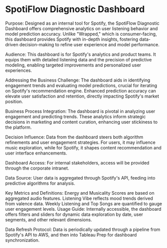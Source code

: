# SpotiFlow Diagnostic Dashboard
Purpose:
Designed as an internal tool for Spotify, the SpotiFlow Diagnostic Dashboard offers comprehensive analytics on user listening behavior and model prediction accuracy. Unlike "Wrapped," which is consumer-facing, this dashboard provides Spotify with in-depth insights, fostering data-driven decision-making to refine user experience and model performance.

Audience:
This dashboard is for Spotify's analytics and product teams. It equips them with detailed listening data and the precision of predictive modeling, enabling targeted improvements and personalized user experiences.

Addressing the Business Challenge:
The dashboard aids in identifying engagement trends and evaluating model predictions, crucial for iterating on Spotify's recommendation engine. Enhanced prediction accuracy can elevate user satisfaction and retention, directly impacting Spotify's market position.

Business Process Integration:
The dashboard is pivotal in analyzing user engagement and predicting trends. These analytics inform strategic decisions in marketing and content curation, enhancing user stickiness to the platform.

Decision Influence:
Data from the dashboard steers both algorithm refinements and user engagement strategies. For users, it may influence music exploration, while for Spotify, it shapes content recommendation and user interface enhancements.

Dashboard Access:
For internal stakeholders, access will be provided through the corporate intranet.

Data Source:
User data is aggregated through Spotify's API, feeding into predictive algorithms for analysis.

Key Metrics and Definitions:
Energy and Musicality Scores are based on aggregated audio features.
Listening Vibe reflects mood trends derived from valence data.
Weekly Listening and Top Songs are quantified to gauge user engagement levels.
Usage Guide:
Internally accessible, the dashboard offers filters and sliders for dynamic data exploration by date, user segments, and other relevant dimensions.

Data Refresh Protocol:
Data is periodically updated through a pipeline from Spotify's API to AWS, and then into Tableau Prep for dashboard synchronization.
